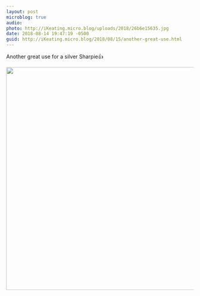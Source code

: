 ```yaml
---
layout: post
microblog: true
audio: 
photo: http://iKeating.micro.blog/uploads/2018/26b6e15635.jpg
date: 2018-08-14 19:47:19 -0500
guid: http://iKeating.micro.blog/2018/08/15/another-great-use.html
---
```

Another great use for a silver Sharpie👍

<img src="http://iKeating.micro.blog/uploads/2018/26b6e15635.jpg" width="600" height="600" />
